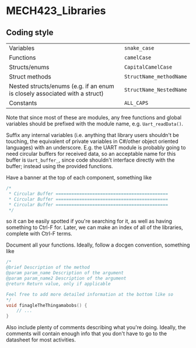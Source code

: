 # MECH423_Libraries

## Coding style
| |   |
|----------------------------------------------------------------------------|-------------------------|
| Variables                                                                  | `snake_case`            |
| Functions                                                                  | `camelCase`             |
| Structs/enums                                                              | `CapitalCamelCase`      |
| Struct methods                                                             | `StructName_methodName` |
| Nested structs/enums (e.g. if an enum is closely associated with a struct) | `StructName_NestedName` |
| Constants                                                                  | `ALL_CAPS`              |

Note that since most of these are modules, any free functions and global variables should be prefixed with the module name, e.g. `Uart_readData()`.

Suffix any internal variables (i.e. anything that library users shouldn't be touching, the equivalent of private variables in C#/other object oriented languages) with an underscore. E.g. the UART module is probably going to need circular buffers for received data, so an acceptable name for this buffer is `Uart_buffer_`, since code shouldn't interface directly with the buffer; instead using the provided functions.

Have a banner at the top of each component, something like
```c
/*
 * Circular Buffer ===========================================
 * Circular Buffer ===========================================
 * Circular Buffer ===========================================
 */
```
so it can be easily spotted if you're searching for it, as well as having something to Ctrl-F for. Later, we can make an index of all of the libraries, complete with Ctrl-F terms.

Document all your functions. Ideally, follow a docgen convention, something like
```c
/*
@brief Description of the method
@param param_name Description of the argument
@param param_name2 Description of the argument
@return Return value, only if applicable

Feel free to add more detailed information at the bottom like so
*/
void finagleTheThingamabobs() {
    // ...
}
```
Also include plenty of comments describing what you're doing. Ideally, the comments will contain enough info that you don't have to go to the datasheet for most activities.

